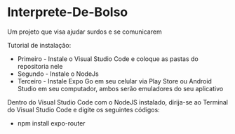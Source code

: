 # Interprete-De-Bolso
Um projeto que visa ajudar surdos e se comunicarem

Tutorial de instalação: 

- Primeiro - Instale o Visual Studio Code e coloque as pastas do repositoria nele
- Segundo - Instale o NodeJs
- Terceiro - Instale Expo Go em seu celular via Play Store ou Android Studio em seu computador, ambos serão emuladores do seu aplicativo

Dentro do Visual Studio Code com o NodeJS instalado, dirija-se ao Terminal do Visual Studio Code e digite os seguintes códigos:

- npm install expo-router
